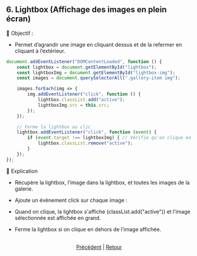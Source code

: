 ## 6. Lightbox (Affichage des images en plein écran)

📌 Objectif :
* Permet d’agrandir une image en cliquant dessus et de la refermer en cliquant à l’extérieur.

```js
document.addEventListener("DOMContentLoaded", function () {
    const lightbox = document.getElementById("lightbox");
    const lightboxImg = document.getElementById("lightbox-img");
    const images = document.querySelectorAll(".gallery-item img");

    images.forEach(img => {
        img.addEventListener("click", function () {
            lightbox.classList.add("active");
            lightboxImg.src = this.src;
        });
    });

    // Ferme la lightbox au clic
    lightbox.addEventListener("click", function (event) {
        if (event.target !== lightboxImg) { // Vérifie qu'on clique en dehors de l'image
            lightbox.classList.remove("active");
        }
    });
});
```

🔹 Explication

* Récupère la lightbox, l’image dans la lightbox, et toutes les images de la galerie.

- Ajoute un événement click sur chaque image :

* Quand on clique, la lightbox s'affiche (classList.add("active")) et l’image sélectionnée est affichée en grand.

* Ferme la lightbox si on clique en dehors de l’image affichée.
<br><br>


<p align="center">
  <a href="documentation/slider.md">Précédent</a> | <a href="readme.md">Retour</a>
</p>